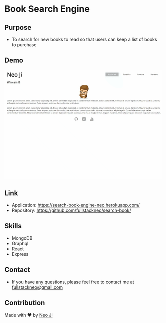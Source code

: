 # Book Search Engine

## Purpose

- To search for new books to read so that users can keep a list of books to purchase

## Demo

![image](https://github.com/fullstackneo/portfolio/blob/main/src/assets/screenshots/demo.gif)

## Link

- Application: https://search-book-engine-neo.herokuapp.com/
- Repository: https://github.com/fullstackneo/search-book/

## Skills

- MongoDB
- Graphql
- React
- Express

## Contact

- If you have any questions, please feel free to contact me at fullstackneo@gmail.com

## Contribution

Made with ❤️ by [Neo Ji](https://github.com/fullstackneo)